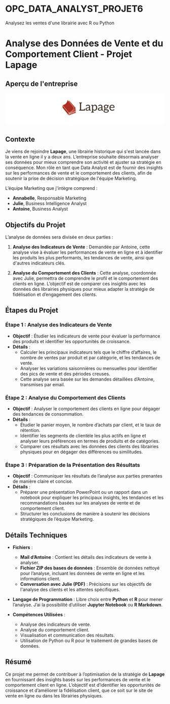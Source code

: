 # OPC_DATA_ANALYST_PROJET6
Analysez les ventes d'une librairie avec R ou Python

# Analyse des Données de Vente et du Comportement Client - Projet Lapage

## Aperçu de l'entreprise

![Aperçu du site web](images/DA_projet6.PNG)

## Contexte

Je viens de rejoindre **Lapage**, une librairie historique qui s'est lancée dans la vente en ligne il y a deux ans. L’entreprise souhaite désormais analyser ses données pour mieux comprendre son activité et ajuster sa stratégie en conséquence. Mon rôle en tant que Data Analyst est de fournir des insights sur les performances de vente et le comportement des clients, afin de soutenir la prise de décision stratégique de l'équipe Marketing.

L’équipe Marketing que j'intègre comprend :
- **Annabelle**, Responsable Marketing
- **Julie**, Business Intelligence Analyst
- **Antoine**, Business Analyst

## Objectifs du Projet

L’analyse de données sera divisée en deux parties :

1. **Analyse des Indicateurs de Vente** : Demandée par Antoine, cette analyse vise à évaluer les performances de vente en ligne et à identifier les produits les plus performants, les tendances de vente, ainsi que d'autres indicateurs clés.
   
2. **Analyse du Comportement des Clients** : Cette analyse, coordonnée avec Julie, permettra de comprendre le profil et le comportement des clients en ligne. L’objectif est de comparer ces insights avec les données des librairies physiques pour mieux adapter la stratégie de fidélisation et d’engagement des clients.

## Étapes du Projet

### Étape 1 : Analyse des Indicateurs de Vente

- **Objectif** : Étudier les indicateurs de vente pour évaluer la performance des produits et identifier les opportunités de croissance.
- **Détails** :
  - Calculer les principaux indicateurs tels que le chiffre d’affaires, le nombre de ventes par produit et par catégorie, et les tendances de vente.
  - Analyser les variations saisonnières ou mensuelles pour identifier des pics de vente et des périodes creuses.
  - Cette analyse sera basée sur les demandes détaillées d’Antoine, transmises par email.

### Étape 2 : Analyse du Comportement des Clients

- **Objectif** : Analyser le comportement des clients en ligne pour dégager des tendances de consommation.
- **Détails** :
  - Étudier le panier moyen, le nombre d’achats par client, et le taux de rétention.
  - Identifier les segments de clientèle les plus actifs en ligne et analyser leurs préférences en termes de produits et de catégories.
  - Comparer ces résultats avec les données des clients des librairies physiques pour en dégager des différences ou similitudes.

### Étape 3 : Préparation de la Présentation des Résultats

- **Objectif** : Communiquer les résultats de l’analyse aux parties prenantes de manière claire et concise.
- **Détails** :
  - Préparer une présentation PowerPoint ou un rapport dans un notebook pour expliquer les principaux insights, les tendances et les recommandations basées sur les analyses de vente et de comportement client.
  - Structurer les conclusions de manière à soutenir les décisions stratégiques de l’équipe Marketing.

## Détails Techniques

- **Fichiers** :
  - **Mail d’Antoine** : Contient les détails des indicateurs de vente à analyser.
  - **Fichier ZIP des bases de données** : Ensemble de données nettoyé pour l’analyse, incluant les données de vente en ligne et les informations client.
  - **Conversation avec Julie (PDF)** : Précisions sur les objectifs de l'analyse des clients et les attentes spécifiques.

- **Langage de Programmation** : Libre choix entre **Python** et **R** pour mener l’analyse. J’ai la possibilité d’utiliser **Jupyter Notebook** ou **R Markdown**.

- **Compétences Utilisées** :
  - Analyse des indicateurs de vente.
  - Analyse du comportement client.
  - Visualisation et communication des résultats.
  - Utilisation de Python ou R pour le traitement de grandes bases de données.

## Résumé

Ce projet me permet de contribuer à l’optimisation de la stratégie de **Lapage** en fournissant des insights basés sur les performances de vente et le comportement client en ligne. L’objectif est d’identifier les opportunités de croissance et d’améliorer la fidélisation client, que ce soit sur le site de vente en ligne ou dans les librairies physiques.
